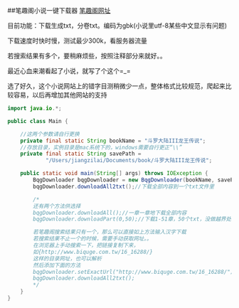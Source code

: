 ##笔趣阁小说一键下载器
[笔趣阁网址](http://www.biquge.com.tw)

目前功能：下载生成txt，分卷txt。编码为gbk(小说里utf-8某些中文显示有问题)

下载速度时快时慢，测试最少300k，看服务器流量

若搜索结果有多个，要稍麻烦些，按照注释部分来就好。。

最近心血来潮看起了小说，就写了个这个=_=

选了好久，这个小说网站上的错字目测稍微少一点，整体格式比较规范，爬起来比较容易，以后再增加其他网站的支持

```java
import java.io.*;

public class Main {

    //这两个参数请自行更换
    private final static String bookName = "斗罗大陆III龙王传说";
    //存放目录，实例目录是mac系统下的，windows需要自行更正“\\”
    private final static String savePath =
            "/Users/jiangzilai/Documents/book/斗罗大陆III龙王传说";

    public static void main(String[] args) throws IOException {
        BqgDownloader bqgDownloader = new BqgDownloader(bookName, savePath);
        bqgDownloader.downloadAll2txt();//下载全部内容到一个txt文件里

        /*
        还有两个方法供选择
        bqgDownloader.downloadAll();//一章一章地下载全部内容
        bqgDownloader.downloadPart(0,50);//下载1-51章，50个txt，没做越界处理

        若笔趣阁搜索结果只有一个，那么可以直接如上方法输入汉字下载
        若搜索结果不止一个的时候，需要手动获取网址。。
        在浏览器上手动搜索一下，把链接复制下来，
        如{http://www.biquge.com.tw/16_16288/}
        这样的目录网址，也可以解析
        然后添加下面的方法
        bqgDownloader.setExactUrl("http://www.biquge.com.tw/16_16288/");
        bqgDownloader.downloadAll2txt();
        */
    }
}

```

